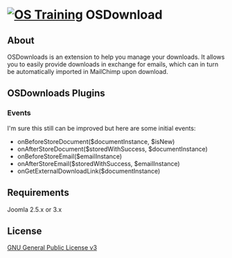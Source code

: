 [![OS Training](http://www.ostraining.com/templates/ostraining/images/logo.png)](http://www.ostraining.com)
OSDownload
============

## About

OSDownloads is an extension to help you manage your downloads. It allows you to easily provide downloads in exchange for emails, which can in turn be automatically imported in MailChimp upon download.

## OSDownloads Plugins

### Events

I'm sure this still can be improved but here are some initial events:

* onBeforeStoreDocument($documentInstance, $isNew)
* onAfterStoreDocument($storedWithSuccess, $documentInstance)
* onBeforeStoreEmail($emailInstance)
* onAfterStoreEmail($storedWithSuccess, $emailInstance)
* onGetExternalDownloadLink($documentInstance)

## Requirements

Joomla 2.5.x or 3.x

## License

[GNU General Public License v3](http://www.gnu.org/copyleft/gpl.html)
